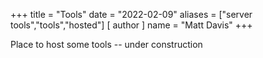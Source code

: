 +++
title = "Tools"
date = "2022-02-09"
aliases = ["server tools","tools","hosted"]
[ author ]
  name = "Matt Davis"
+++

Place to host some tools -- under construction


